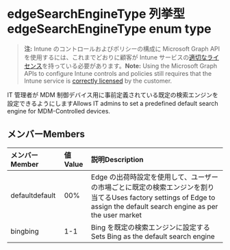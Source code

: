 # <a name="edgesearchenginetype-enum-type"></a><span data-ttu-id="27f6f-101">edgeSearchEngineType 列挙型</span><span class="sxs-lookup"><span data-stu-id="27f6f-101">edgeSearchEngineType enum type</span></span>

> <span data-ttu-id="27f6f-102">**注:** Intune のコントロールおよびポリシーの構成に Microsoft Graph API を使用するには、これまでどおりに顧客が Intune サービスの[適切なライセンス](https://go.microsoft.com/fwlink/?linkid=839381)を持っている必要があります。</span><span class="sxs-lookup"><span data-stu-id="27f6f-102">**Note:** Using the Microsoft Graph APIs to configure Intune controls and policies still requires that the Intune service is [correctly licensed](https://go.microsoft.com/fwlink/?linkid=839381) by the customer.</span></span>

<span data-ttu-id="27f6f-103">IT 管理者が MDM 制御デバイス用に事前定義されている既定の検索エンジンを設定できるようにします</span><span class="sxs-lookup"><span data-stu-id="27f6f-103">Allows IT admins to set a predefined default search engine for MDM-Controlled devices.</span></span>
## <a name="members"></a><span data-ttu-id="27f6f-104">メンバー</span><span class="sxs-lookup"><span data-stu-id="27f6f-104">Members</span></span>
|<span data-ttu-id="27f6f-105">メンバー</span><span class="sxs-lookup"><span data-stu-id="27f6f-105">Member</span></span>|<span data-ttu-id="27f6f-106">値</span><span class="sxs-lookup"><span data-stu-id="27f6f-106">Value</span></span>|<span data-ttu-id="27f6f-107">説明</span><span class="sxs-lookup"><span data-stu-id="27f6f-107">Description</span></span>|
|:---|:---|:---|
|<span data-ttu-id="27f6f-108">default</span><span class="sxs-lookup"><span data-stu-id="27f6f-108">default</span></span>|<span data-ttu-id="27f6f-109">0</span><span class="sxs-lookup"><span data-stu-id="27f6f-109">0%</span></span>|<span data-ttu-id="27f6f-110">Edge の出荷時設定を使用して、ユーザーの市場ごとに既定の検索エンジンを割り当てる</span><span class="sxs-lookup"><span data-stu-id="27f6f-110">Uses factory settings of Edge to assign the default search engine as per the user market</span></span>|
|<span data-ttu-id="27f6f-111">bing</span><span class="sxs-lookup"><span data-stu-id="27f6f-111">bing</span></span>|<span data-ttu-id="27f6f-112">1</span><span class="sxs-lookup"><span data-stu-id="27f6f-112">-1</span></span>|<span data-ttu-id="27f6f-113">Bing を既定の検索エンジンに設定する</span><span class="sxs-lookup"><span data-stu-id="27f6f-113">Sets Bing as the default search engine</span></span>|



